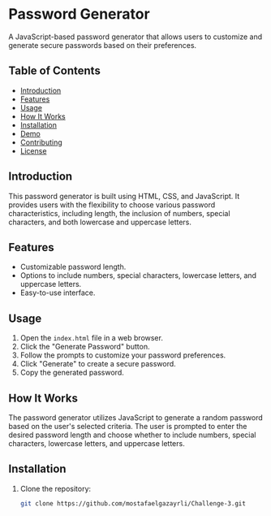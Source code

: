 # Password Generator

A JavaScript-based password generator that allows users to customize and generate secure passwords based on their preferences.

## Table of Contents

- [Introduction](#introduction)
- [Features](#features)
- [Usage](#usage)
- [How It Works](#how-it-works)
- [Installation](#installation)
- [Demo](#demo)
- [Contributing](#contributing)
- [License](#license)

## Introduction

This password generator is built using HTML, CSS, and JavaScript. It provides users with the flexibility to choose various password characteristics, including length, the inclusion of numbers, special characters, and both lowercase and uppercase letters.

## Features

- Customizable password length.
- Options to include numbers, special characters, lowercase letters, and uppercase letters.
- Easy-to-use interface.

## Usage

1. Open the `index.html` file in a web browser.
2. Click the "Generate Password" button.
3. Follow the prompts to customize your password preferences.
4. Click "Generate" to create a secure password.
5. Copy the generated password.

## How It Works

The password generator utilizes JavaScript to generate a random password based on the user's selected criteria. The user is prompted to enter the desired password length and choose whether to include numbers, special characters, lowercase letters, and uppercase letters.

## Installation

1. Clone the repository:
   ```bash
   git clone https://github.com/mostafaelgazayrli/Challenge-3.git